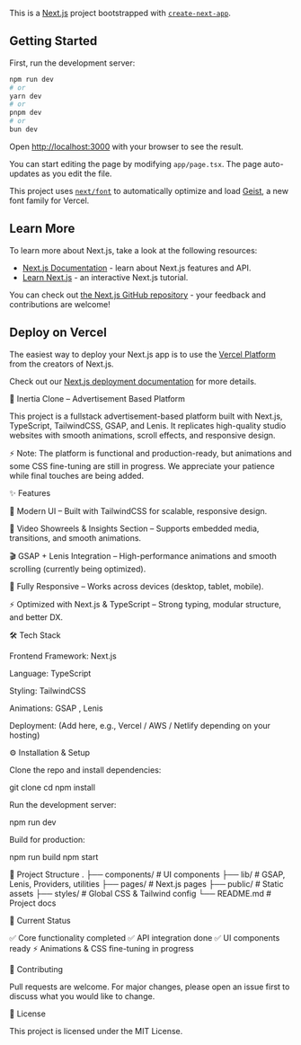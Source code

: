 This is a [Next.js](https://nextjs.org) project bootstrapped with [`create-next-app`](https://nextjs.org/docs/app/api-reference/cli/create-next-app).

## Getting Started

First, run the development server:

```bash
npm run dev
# or
yarn dev
# or
pnpm dev
# or
bun dev
```

Open [http://localhost:3000](http://localhost:3000) with your browser to see the result.

You can start editing the page by modifying `app/page.tsx`. The page auto-updates as you edit the file.

This project uses [`next/font`](https://nextjs.org/docs/app/building-your-application/optimizing/fonts) to automatically optimize and load [Geist](https://vercel.com/font), a new font family for Vercel.

## Learn More

To learn more about Next.js, take a look at the following resources:

- [Next.js Documentation](https://nextjs.org/docs) - learn about Next.js features and API.
- [Learn Next.js](https://nextjs.org/learn) - an interactive Next.js tutorial.

You can check out [the Next.js GitHub repository](https://github.com/vercel/next.js) - your feedback and contributions are welcome!

## Deploy on Vercel

The easiest way to deploy your Next.js app is to use the [Vercel Platform](https://vercel.com/new?utm_medium=default-template&filter=next.js&utm_source=create-next-app&utm_campaign=create-next-app-readme) from the creators of Next.js.

Check out our [Next.js deployment documentation](https://nextjs.org/docs/app/building-your-application/deploying) for more details.


🚀 Inertia Clone – Advertisement Based Platform

This project is a fullstack advertisement-based platform built with Next.js, TypeScript, TailwindCSS, GSAP, and Lenis. It replicates high-quality studio websites with smooth animations, scroll effects, and responsive design.

⚡ Note: The platform is functional and production-ready, but animations and some CSS fine-tuning are still in progress. We appreciate your patience while final touches are being added.

✨ Features

🎨 Modern UI – Built with TailwindCSS for scalable, responsive design.

🎥 Video Showreels & Insights Section – Supports embedded media, transitions, and smooth animations.

🎬 GSAP + Lenis Integration – High-performance animations and smooth scrolling (currently being optimized).

📱 Fully Responsive – Works across devices (desktop, tablet, mobile).

⚡ Optimized with Next.js & TypeScript – Strong typing, modular structure, and better DX.

🛠️ Tech Stack

Frontend Framework: Next.js

Language: TypeScript

Styling: TailwindCSS

Animations: GSAP
, Lenis

Deployment: (Add here, e.g., Vercel / AWS / Netlify depending on your hosting)

⚙️ Installation & Setup

Clone the repo and install dependencies:

git clone <your-repo-url>
cd <your-project>
npm install

Run the development server:

npm run dev

Build for production:

npm run build
npm start

📂 Project Structure
.
├── components/       # UI components
├── lib/              # GSAP, Lenis, Providers, utilities
├── pages/            # Next.js pages
├── public/           # Static assets
├── styles/           # Global CSS & Tailwind config
└── README.md         # Project docs

🚧 Current Status

✅ Core functionality completed
✅ API integration done
✅ UI components ready
⚡ Animations & CSS fine-tuning in progress

🤝 Contributing

Pull requests are welcome. For major changes, please open an issue first to discuss what you would like to change.

📜 License

This project is licensed under the MIT License.
